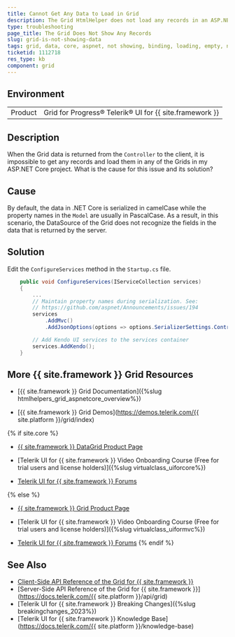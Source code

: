 ```yaml
---
title: Cannot Get Any Data to Load in Grid
description: The Grid HtmlHelper does not load any records in an ASP.NET Core project.
type: troubleshooting
page_title: The Grid Does Not Show Any Records
slug: grid-is-not-showing-data
tags: grid, data, core, aspnet, not showing, binding, loading, empty, no items, records, returned
ticketid: 1112718
res_type: kb
component: grid
---
```


## Environment

<table>
 <tr>
  <td>Product</td>
  <td>Grid for Progress® Telerik® UI for {{ site.framework }}</td>
 </tr>
</table>


## Description

When the Grid data is returned from the `Controller` to the client, it is impossible to get any records and load them in any of the Grids in my ASP.NET Core project. What is the cause for this issue and its solution?

## Cause

By default, the data in .NET Core is serialized in camelCase while the property names in the `Model` are usually in PascalCase. As a result, in this scenario, the DataSource of the Grid does not recognize the fields in the data that is returned by the server.

## Solution

Edit the `ConfigureServices` method in the `Startup.cs` file.

```C#
    public void ConfigureServices(IServiceCollection services)
    {
        ...
        // Maintain property names during serialization. See:
        // https://github.com/aspnet/Announcements/issues/194
        services
            .AddMvc()
            .AddJsonOptions(options => options.SerializerSettings.ContractResolver = new DefaultContractResolver());

        // Add Kendo UI services to the services container
        services.AddKendo();
    }
```

## More {{ site.framework }} Grid Resources

* [{{ site.framework }} Grid Documentation]({%slug htmlhelpers_grid_aspnetcore_overview%})

* [{{ site.framework }} Grid Demos](https://demos.telerik.com/{{ site.platform }}/grid/index)

{% if site.core %}
* [{{ site.framework }} DataGrid Product Page](https://www.telerik.com/aspnet-core-ui/grid)

* [Telerik UI for {{ site.framework }} Video Onboarding Course (Free for trial users and license holders)]({%slug virtualclass_uiforcore%})

* [Telerik UI for {{ site.framework }} Forums](https://www.telerik.com/forums/aspnet-core-ui)

{% else %}
* [{{ site.framework }} Grid Product Page](https://www.telerik.com/aspnet-mvc/grid)

* [Telerik UI for {{ site.framework }} Video Onboarding Course (Free for trial users and license holders)]({%slug virtualclass_uiformvc%})

* [Telerik UI for {{ site.framework }} Forums](https://www.telerik.com/forums/aspnet-mvc)
{% endif %}

## See Also

* [Client-Side API Reference of the Grid for {{ site.framework }}](https://docs.telerik.com/kendo-ui/api/javascript/ui/grid)
* [Server-Side API Reference of the Grid for {{ site.framework }}](https://docs.telerik.com/{{ site.platform }}/api/grid)
* [Telerik UI for {{ site.framework }} Breaking Changes]({%slug breakingchanges_2023%})
* [Telerik UI for {{ site.framework }} Knowledge Base](https://docs.telerik.com/{{ site.platform }}/knowledge-base)

